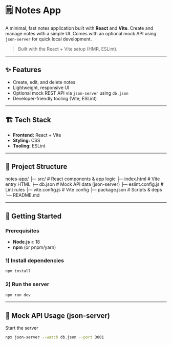 # 🗒️ Notes App

A minimal, fast notes application built with **React** and **Vite**. Create and manage notes with a simple UI. Comes with an optional mock API using `json-server` for quick local development.

> Built with the React + Vite setup (HMR, ESLint). 

---

## ✨ Features

- Create, edit, and delete notes
- Lightweight, responsive UI
- Optional mock REST API via `json-server` using `db.json`
- Developer-friendly tooling (Vite, ESLint)

---

## 🏗️ Tech Stack

- **Frontend:** React + Vite
- **Styling:** CSS
- **Tooling:** ESLint

---

## 📁 Project Structure

notes-app/
├─ src/ # React components & app logic
├─ index.html # Vite entry HTML
├─ db.json # Mock API data (json-server)
├─ eslint.config.js # Lint rules
├─ vite.config.js # Vite config
├─ package.json # Scripts & deps
└─ README.md

---

## 🚀 Getting Started

### Prerequisites
- **Node.js** ≥ 18
- **npm** (or pnpm/yarn)

### 1) Install dependencies
```bash
npm install
```

### 2) Run the server
```bash
npm run dev
```

---

## 🔌 Mock API Usage (json-server)

Start the server

```bash
npx json-server --watch db.json --port 3001
```
